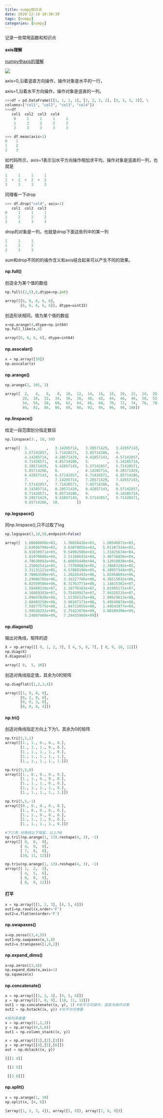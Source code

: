 ```yaml
---
title: numpy知识点
date: 2020-12-16 10:30:38
tags: [numpy]
categories: [numpy]
---
```


记录一些常用函数和知识点

#### axis理解

[numpy中axis的理解](https://www.jianshu.com/p/9aa448ea397c)

![](https://upload-images.jianshu.io/upload_images/2233157-b77105789e36c847.jpg?imageMogr2/auto-orient/strip|imageView2/2/w/652/format/webp)

axis=0,沿着竖直方向操作，操作对象是水平的一行，

axis=1,沿着水平方向操作，操作对象是竖直的一列。

```python
>>>df = pd.DataFrame([[1, 1, 1, 1], [2, 2, 2, 2], [3, 3, 3, 3]], \
columns=["col1", "col2", "col3", "col4"])
>>>df
   col1  col2  col3  col4
    0     1     1     1     1
    1     2     2     2     2
    2     3     3     3     3
```

```python
>>> df.mean(axis=1)
0    1
1    2
2    3
```

如代码所示，axis=1表示沿水平方向操作相加求平均，操作对象是竖直的一列，也就是

```python
1     1     1     1     
2  +  2  +  2  +  2    
3     3     3     3     
```

同理看一下drop

```python
>>> df.drop("col4", axis=1)
   col1  col2  col3
0     1     1     1
1     2     2     2
2     3     3     3
```

drop的对象是一列，也就是drop下面这些列中的某一列

```python
1     1     1
1     2     2     
2     3     3   
```

sum和drop不同的的操作含义和axis结合起来可以产生不同的效果。

#### np.full()

创造全为某个值的数组

```python
np.full((2,5),6,dtype=np.int)

array([[6, 6, 6, 6, 6],
       [6, 6, 6, 6, 6]], dtype=uint32)
```

创造形状相同，值为某个值的数组

```python
x=np.arange(4,dtype=np.int64)
np.full_like(x,6)

array([6, 6, 6, 6], dtype=int64)
```

#### np.asscalar()

```python
x = np.array([30])
np.asscalar(x)
```

#### np.arange()

```python
np.arange(2, 101, 2)

array([  2,   4,   6,   8,  10,  12,  14,  16,  18,  20,  22,  24,  26,
        28,  30,  32,  34,  36,  38,  40,  42,  44,  46,  48,  50,  52,
        54,  56,  58,  60,  62,  64,  66,  68,  70,  72,  74,  76,  78,
        80,  82,  84,  86,  88,  90,  92,  94,  96,  98, 100])
```

#### np.linspace()

给定一段范围划分指定数目

```python
np.linspace(3., 10, 50)

array([  3.        ,   3.14285714,   3.28571429,   3.42857143,
         3.57142857,   3.71428571,   3.85714286,   4.        ,
         4.14285714,   4.28571429,   4.42857143,   4.57142857,
         4.71428571,   4.85714286,   5.        ,   5.14285714,
         5.28571429,   5.42857143,   5.57142857,   5.71428571,
         5.85714286,   6.        ,   6.14285714,   6.28571429,
         6.42857143,   6.57142857,   6.71428571,   6.85714286,
         7.        ,   7.14285714,   7.28571429,   7.42857143,
         7.57142857,   7.71428571,   7.85714286,   8.        ,
         8.14285714,   8.28571429,   8.42857143,   8.57142857,
         8.71428571,   8.85714286,   9.        ,   9.14285714,
         9.28571429,   9.42857143,   9.57142857,   9.71428571,
         9.85714286,  10.        ])
```

#### np.logspace()

同np.linspace(),只不过取了log

```python
np.logspace(3,10,50,endpoint=False)

array([  1.00000000e+03,   1.38038426e+03,   1.90546072e+03,
         2.63026799e+03,   3.63078055e+03,   5.01187234e+03,
         6.91830971e+03,   9.54992586e+03,   1.31825674e+04,
         1.81970086e+04,   2.51188643e+04,   3.46736850e+04,
         4.78630092e+04,   6.60693448e+04,   9.12010839e+04,
         1.25892541e+05,   1.73780083e+05,   2.39883292e+05,
         3.31131121e+05,   4.57088190e+05,   6.30957344e+05,
         8.70963590e+05,   1.20226443e+06,   1.65958691e+06,
         2.29086765e+06,   3.16227766e+06,   4.36515832e+06,
         6.02559586e+06,   8.31763771e+06,   1.14815362e+07,
         1.58489319e+07,   2.18776162e+07,   3.01995172e+07,
         4.16869383e+07,   5.75439937e+07,   7.94328235e+07,
         1.09647820e+08,   1.51356125e+08,   2.08929613e+08,
         2.88403150e+08,   3.98107171e+08,   5.49540874e+08,
         7.58577575e+08,   1.04712855e+09,   1.44543977e+09,
         1.99526231e+09,   2.75422870e+09,   3.80189396e+09,
         5.24807460e+09,   7.24435960e+09])
```

#### np.diagonal()

输出对角线，矩阵的迹

```python
X = np.array([[ 0, 1, 2, 3], [ 4, 5, 6, 7], [ 8, 9, 10, 11]])
np.diag(X)
X.diagonal()

array([ 0,  5, 10])
```

创造对角线指定值，其余为0的矩阵

```python
np.diagflat([1,2,3,4])

array([[1, 0, 0, 0],
       [0, 2, 0, 0],
       [0, 0, 3, 0],
       [0, 0, 0, 4]])
```

#### np.tri()

创造对角线指定方向上下为1，其余为0的矩阵

```python
np.tri(5,5,1)
array([[1., 1., 0., 0., 0.],
       [1., 1., 1., 0., 0.],
       [1., 1., 1., 1., 0.],
       [1., 1., 1., 1., 1.],
       [1., 1., 1., 1., 1.]])

np.tri(5,5,0)
array([[1., 0., 0., 0., 0.],
       [1., 1., 0., 0., 0.],
       [1., 1., 1., 0., 0.],
       [1., 1., 1., 1., 0.],
       [1., 1., 1., 1., 1.]])

np.tri(5,5,-1)
array([[0., 0., 0., 0., 0.],
       [1., 0., 0., 0., 0.],
       [1., 1., 0., 0., 0.],
       [1., 1., 1., 0., 0.],
       [1., 1., 1., 1., 0.]])
```

```python
#下三角 对角线以下保留，以上为0
np.tril(np.arange(1, 13).reshape(4, 3), -1)
array([[ 0,  0,  0],
       [ 4,  0,  0],
       [ 7,  8,  0],
       [10, 11, 12]])

np.triu(np.arange(1, 13).reshape(4, 3), -1)
array([[ 1,  2,  3],
       [ 4,  5,  6],
       [ 0,  8,  9],
       [ 0,  0, 12]])
```

#### 打平

```python
x = np.array([[1, 2, 3], [4, 5, 6]])
out1=np.ravel(x,order='F')
out2=x.flatten(order='F')
```

#### np.swapaxes()

```python
x=np.zeros((3,4,5))
out1=np.swapaxes(x,1,0)
out2=x.transpose([1,0,2])
```

#### np.expand_dims()

```python
x=np.zeros((3,4))
np.expand_dims(x,axis=1)
np.squeeze(x)
```

#### np.concatenate()

```python
x = np.array([[1, 2, 3], [4, 5, 6]])
y = np.array([[7, 8, 9], [10, 11, 12]])
out1 = np.concatenate((x, y), 1) #水平方向操作，竖直为操作对象
out2 = np.hstack((x, y)) #水平方向堆叠
```

```python
#按列来堆叠
x = np.array((1,2,3))
y = np.array((4,5,6))
out1 = np.column_stack((x, y))
```

```python
x = np.array([[1],[2],[3]])
y = np.array([[4],[5],[6]])
out = np.dstack((x, y))

[[[1 4]]

 [[2 5]]

 [[3 6]]]
```

#### np.split()

```python
x = np.arange(1, 10)
np.split(x, [4, 6])

[array([1, 2, 3, 4]), array([5, 6]), array([7, 8, 9])]    

```

